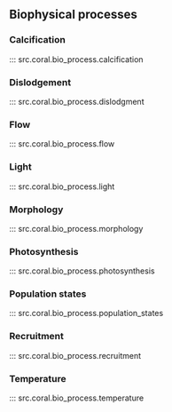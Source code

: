 ## Biophysical processes

### Calcification
::: src.coral.bio_process.calcification

### Dislodgement
::: src.coral.bio_process.dislodgment

### Flow
::: src.coral.bio_process.flow

### Light
::: src.coral.bio_process.light

### Morphology
::: src.coral.bio_process.morphology

### Photosynthesis
::: src.coral.bio_process.photosynthesis

### Population states
::: src.coral.bio_process.population_states

### Recruitment
::: src.coral.bio_process.recruitment

### Temperature
::: src.coral.bio_process.temperature

